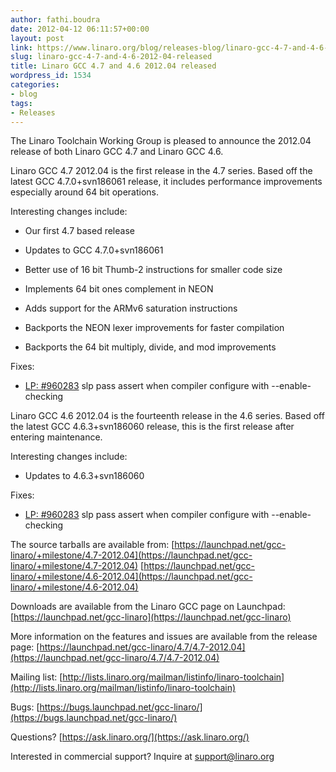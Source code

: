 ```yaml
---
author: fathi.boudra
date: 2012-04-12 06:11:57+00:00
layout: post
link: https://www.linaro.org/blog/releases-blog/linaro-gcc-4-7-and-4-6-2012-04-released/
slug: linaro-gcc-4-7-and-4-6-2012-04-released
title: Linaro GCC 4.7 and 4.6 2012.04 released
wordpress_id: 1534
categories:
- blog
tags:
- Releases
---
```


The Linaro Toolchain Working Group is pleased to announce the 2012.04 release of both Linaro GCC 4.7 and Linaro GCC 4.6.

Linaro GCC 4.7 2012.04 is the first release in the 4.7 series. Based off the latest GCC 4.7.0+svn186061 release, it includes performance improvements especially around 64 bit operations.

Interesting changes include:

  * Our first 4.7 based release


  * Updates to GCC 4.7.0+svn186061


  * Better use of 16 bit Thumb-2 instructions for smaller code size


  * Implements 64 bit ones complement in NEON


  * Adds support for the ARMv6 saturation instructions


  * Backports the NEON lexer improvements for faster compilation


  * Backports the 64 bit multiply, divide, and mod improvements


Fixes:


  * [LP: #960283](http://bugs.launchpad.net/bugs/960283) slp pass assert when compiler configure with --enable-checking


Linaro GCC 4.6 2012.04 is the fourteenth release in the 4.6 series. Based off the latest GCC 4.6.3+svn186060 release, this is the first release after entering maintenance.

Interesting changes include:


  * Updates to 4.6.3+svn186060


Fixes:


  * [LP: #960283](http://bugs.launchpad.net/bugs/960283) slp pass assert when compiler configure with --enable-checking


The source tarballs are available from:
[https://launchpad.net/gcc-linaro/+milestone/4.7-2012.04](https://launchpad.net/gcc-linaro/+milestone/4.7-2012.04)
[https://launchpad.net/gcc-linaro/+milestone/4.6-2012.04](https://launchpad.net/gcc-linaro/+milestone/4.6-2012.04)

Downloads are available from the Linaro GCC page on Launchpad:
[https://launchpad.net/gcc-linaro](https://launchpad.net/gcc-linaro)

More information on the features and issues are available from the release page:
[https://launchpad.net/gcc-linaro/4.7/4.7-2012.04](https://launchpad.net/gcc-linaro/4.7/4.7-2012.04)

Mailing list: [http://lists.linaro.org/mailman/listinfo/linaro-toolchain](http://lists.linaro.org/mailman/listinfo/linaro-toolchain)

Bugs: [https://bugs.launchpad.net/gcc-linaro/](https://bugs.launchpad.net/gcc-linaro/)

Questions? [https://ask.linaro.org/](https://ask.linaro.org/)

Interested in commercial support? Inquire at support@linaro.org
